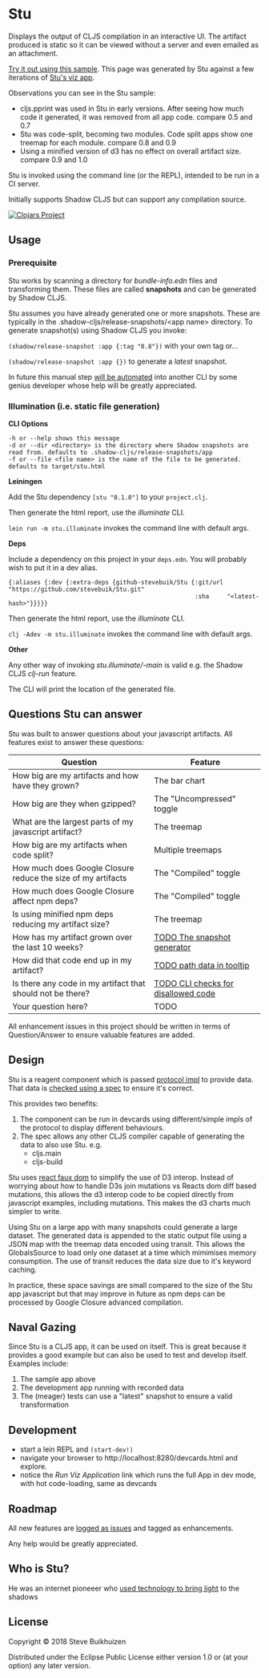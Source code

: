 # Stu

Displays the output of CLJS compilation in an interactive UI.
The artifact produced is static so it can be viewed without a server and even emailed as an attachment.

[Try it out using this sample](http://htmlpreview.github.io/?https://github.com/stevebuik/Stu/blob/master/resources/public/stu-builds.html).
This page was generated by Stu against a few iterations of [Stu's viz app](https://github.com/stevebuik/Stu/blob/master/src/cljs/viz/app.cljs).

Observations you can see in the Stu sample:

* cljs.pprint was used in Stu in early versions. After seeing how much code it generated, it was removed from all app code. compare 0.5 and 0.7
* Stu was code-split, becoming two modules. Code split apps show one treemap for each module. compare 0.8 and 0.9
* Using a minified version of d3 has no effect on overall artifact size. compare 0.9 and 1.0

Stu is invoked using the command line (or the REPL), intended to be run in a CI server.

Initially supports Shadow CLJS but can support any compilation source.

[![Clojars Project](https://img.shields.io/clojars/v/stu.svg)](https://clojars.org/stu)

## Usage

### Prerequisite

Stu works by scanning a directory for *bundle-info.edn* files and transforming them.
These files are called **snapshots** and can be generated by Shadow CLJS.

Stu assumes you have already generated one or more snapshots. These are typically in the .shadow-cljs/release-snapshots/&lt;app name&gt; directory.
To generate snapshot(s) using Shadow CLJS you invoke:

`(shadow/release-snapshot :app {:tag "0.8"})` with your own tag or...

`(shadow/release-snapshot :app {})` to generate a *latest* snapshot.

In future this manual step [will be automated](https://github.com/stevebuik/Stu/issues/2) into another CLI by some genius developer whose help will be greatly appreciated.

### Illumination (i.e. static file generation)

**CLI Options**

    -h or --help shows this message
    -d or --dir <directory> is the directory where Shadow snapshots are read from. defaults to .shadow-cljs/release-snapshots/app
    -f or --file <file name> is the name of the file to be generated. defaults to target/stu.html

**Leiningen**

Add the Stu dependency `[stu "0.1.0"]` to your `project.clj`.

Then generate the html report, use the *illuminate* CLI.

`lein run -m stu.illuminate` invokes the command line with default args.

**Deps**

Include a dependency on this project in your `deps.edn`. You will probably wish to put it in a dev alias.

    {:aliases {:dev {:extra-deps {github-stevebuik/Stu {:git/url "https://github.com/stevebuik/Stu.git"
                                                        :sha     "<latest-hash>"}}}}}

Then generate the html report, use the *illuminate* CLI.

`clj -Adev -m stu.illuminate` invokes the command line with default args.

**Other**

Any other way of invoking *stu.illuminate/-main* is valid e.g. the Shadow CLJS *clj-run* feature.

The CLI will print the location of the generated file.

## Questions Stu can answer

Stu was built to answer questions about your javascript artifacts. All features exist to answer these questions:

| Question | Feature |
|----------|---------|
|How big are my artifacts and how have they grown?| The bar chart |
|How big are they when gzipped?| The "Uncompressed" toggle|
|What are the largest parts of my javascript artifact? | The treemap|
|How big are my artifacts when code split?| Multiple treemaps|
|How much does Google Closure reduce the size of my artifacts| The "Compiled" toggle|
|How much does Google Closure affect npm deps?| The "Compiled" toggle|
|Is using minified npm deps reducing my artifact size?| The treemap|
|How has my artifact grown over the last 10 weeks?| [TODO The snapshot generator](https://github.com/stevebuik/Stu/issues/2)|
|How did that code end up in my artifact?| [TODO path data in tooltip](https://github.com/stevebuik/Stu/issues/4)|
|Is there any code in my artifact that should not be there?| [TODO CLI checks for disallowed code](https://github.com/stevebuik/Stu/issues/12)|
|Your question here?| TODO |

All enhancement issues in this project should be written in terms of Question/Answer to ensure valuable features are added.

## Design

Stu is a reagent component which is passed [protocol impl](https://github.com/stevebuik/Stu/blob/master/src/cljs/stu/app.cljs#L11) to provide data. That data is [checked using a spec](https://github.com/stevebuik/Stu/blob/master/src/cljc/stu/core.cljc) to ensure it's correct.

This provides two benefits:

1. The component can be run in devcards using different/simple impls of the protocol to display different behaviours.
2. The spec allows any other CLJS compiler capable of generating the data to also use Stu. e.g.
    * cljs.main
    * cljs-build

Stu uses [react faux dom](https://github.com/Olical/react-faux-dom) to simplify the use of D3 interop.
Instead of worrying about how to handle D3s join mutations vs Reacts dom diff based mutations, this allows the d3 interop code to be copied directly from javascript examples, including mutations.
This makes the d3 charts much simpler to write.

Using Stu on a large app with many snapshots could generate a large dataset.
The generated data is appended to the static output file using a JSON map with the treemap data encoded using transit.
This allows the GlobalsSource to load only one dataset at a time which mimimises memory consumption.
The use of transit reduces the data size due to it's keyword caching.

In practice, these space savings are small compared to the size of the Stu app javascript but that may improve in future as npm deps can be processed by Google Closure advanced compilation.

## Naval Gazing

Since Stu is a CLJS app, it can be used on itself. This is great because it provides a good example
but can also be used to test and develop itself. Examples include:

1. The sample app above
2. The development app running with recorded data
3. The (meager) tests can use a "latest" snapshot to ensure a valid transformation

## Development

* start a lein REPL and `(start-dev!)`
* navigate your browser to http://localhost:8280/devcards.html and explore.
* notice the *Run Viz Application* link which runs the full App in dev mode, with hot code-loading, same as devcards

## Roadmap

All new features are [logged as issues](https://github.com/stevebuik/Stu/labels/enhancement) and tagged as enhancements.

Any help would be greatly appreciated.

## Who is Stu?

He was an internet pioneeer who [used technology to bring light](https://www.youtube.com/watch?v=WzuMwNmH9Vo) to the shadows

## License

Copyright © 2018 Steve Buikhuizen

Distributed under the Eclipse Public License either version 1.0 or (at
your option) any later version.
